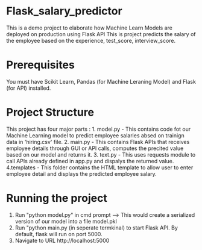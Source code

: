 # Flask_salary_predictor
  This is a demo project to elaborate how Machine Learn Models are deployed on production using Flask API
  This is project predicts the salary of the employee based on the experience, test_score, interview_score.

# Prerequisites
  You must have Scikit Learn, Pandas (for Machine Leraning Model) and Flask (for API) installed.

# Project Structure
  This project has four major parts :
    1. model.py - This contains code fot our Machine Learning model to predict employee salaries absed on trainign data in 'hiring.csv' file.
    2. main.py - This contains Flask APIs that receives employee details through GUI or API calls, computes the precited value based on our model and returns it.
    3. text.py - This uses requests module to call APIs already defined in app.py and dispalys the returned value.
    4.templates - This folder contains the HTML template to allow user to enter employee detail and displays the predicted employee salary.

# Running the project
  1. Run "python model.py" in cmd prompt --> This would create a serialized version of our model into a file model.pkl
  2. Run "python main.py (in seperate termkinal) to start Flask API. By default, flask will run on port 5000.
  3. Navigate to URL http://localhost:5000

